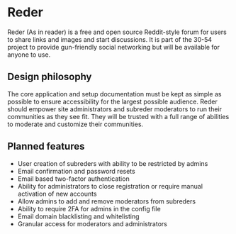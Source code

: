 # Reder

Reder (As in reader) is a free and open source Reddit-style forum for users to share links and images and start discussions.  It is part of the 30-54 project to provide gun-friendly social networking but will be available for anyone to use.

## Design philosophy

The core application and setup documentation must be kept as simple as possible to ensure accessibility for the largest possible audience.  Reder should empower site administrators and subreder moderators to run their communities as they see fit.  They will be trusted with a full range of abilities to moderate and customize their communities.  

## Planned features

* User creation of subreders with ability to be restricted by admins
* Email confirmation and password resets
* Email based two-factor authentication
* Ability for administrators to close registration or require manual activation of new accounts
* Allow admins to add and remove moderators from subreders
* Ability to require 2FA for admins in the config file
* Email domain blacklisting and whitelisting
* Granular access for moderators and administrators